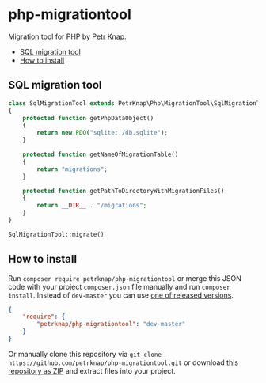 # php-migrationtool

Migration tool for PHP by [Petr Knap].

* [SQL migration tool](#sql-migrations)
* [How to install](#how-to-install)


## SQL migration tool

```php
class SqlMigrationTool extends PetrKnap\Php\MigrationTool\SqlMigrationTool
{
    protected function getPhpDataObject()
    {
        return new PDO("sqlite:./db.sqlite");
    }

    protected function getNameOfMigrationTable()
    {
        return "migrations";
    }

    protected function getPathToDirectoryWithMigrationFiles()
    {
        return __DIR__ . "/migrations";
    }
}

SqlMigrationTool::migrate()
```


## How to install

Run `composer require petrknap/php-migrationtool` or merge this JSON code with your project `composer.json` file manually and run `composer install`. Instead of `dev-master` you can use [one of released versions].

```json
{
    "require": {
        "petrknap/php-migrationtool": "dev-master"
    }
}
```

Or manually clone this repository via `git clone https://github.com/petrknap/php-migrationtool.git` or download [this repository as ZIP] and extract files into your project.



[Petr Knap]:http://petrknap.cz/
[one of released versions]:https://github.com/petrknap/php-migrationtool/releases
[this repository as ZIP]:https://github.com/petrknap/php-migrationtool/archive/master.zip
